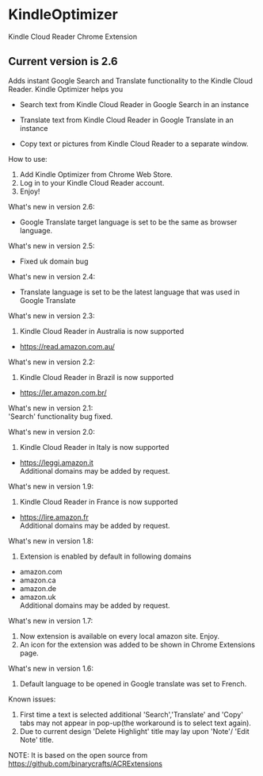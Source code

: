 # KindleOptimizer
Kindle Cloud Reader Chrome Extension

## Current version is 2.6

Adds instant Google Search and Translate functionality to the Kindle Cloud Reader.
Kindle Optimizer helps you

- Search text from Kindle Cloud Reader in Google Search in an instance

- Translate text from Kindle Cloud Reader in Google Translate in an instance

- Copy text or pictures from Kindle Cloud Reader to a separate window.


How to use:<br/> 
1. Add Kindle Optimizer from Chrome Web Store.<br/> 
2. Log in to your Kindle Cloud Reader account.<br/> 
3. Enjoy!<br/> 

What's new in version 2.6:<br/> 
- Google Translate target language is set to be the same as browser language. 

What's new in version 2.5:<br/> 
- Fixed uk domain bug<br/> 

What's new in version 2.4:<br/> 
- Translate language is set to be the latest language that was used in Google Translate<br/> 
 

What's new in version 2.3:<br/> 
1. Kindle Cloud Reader in Australia is now supported<br/> 
 - https://read.amazon.com.au/<br/> 

What's new in version 2.2:<br/> 
1. Kindle Cloud Reader in Brazil is now supported<br/> 
 - https://ler.amazon.com.br/<br/> 

What's new in version 2.1:<br/> 
 'Search' functionality bug fixed.<br/> 

What's new in version 2.0:<br/> 
1. Kindle Cloud Reader in Italy is now supported<br/> 
 - https://leggi.amazon.it<br/> 
 Additional domains may be added by request. <br/> 

What's new in version 1.9:<br/> 
1. Kindle Cloud Reader in France is now supported<br/> 
 - https://lire.amazon.fr<br/> 
 Additional domains may be added by request. <br/> 

What's new in version 1.8:<br/> 
1. Extension is enabled by default in following domains<br/> 
 - amazon.com<br/> 
 - amazon.ca<br/> 
 - amazon.de<br/> 
 - amazon.uk<br/> 
 Additional domains may be added by request. <br/> 

What's new in version 1.7:<br/> 
1. Now extension is available on every local amazon site. Enjoy.<br/> 
2. An icon for the extension was added to be shown in Chrome Extensions page.<br/> 

What's new in version 1.6:<br/> 
1. Default language to be opened in Google translate was set to French.<br/> 

Known issues:<br/> 
1. First time a text is selected additional 'Search','Translate' and 'Copy' tabs may not appear in pop-up(the workaround is to select text again).<br/> 
2. Due to current design 'Delete Highlight' title may lay upon 'Note'/ 'Edit Note' title.<br/> 

NOTE: It is based on the open source from<br/> 
https://github.com/binarycrafts/ACRExtensions
